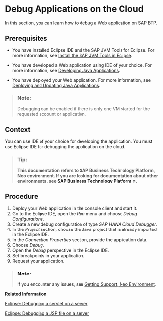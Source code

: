 <!-- loio10b63fe6c3bb41bdb7986c3cebfd140e -->

# Debug Applications on the Cloud

In this section, you can learn how to debug a Web application on SAP BTP.



## Prerequisites

-   You have installed Eclipse IDE and the SAP JVM Tools for Eclipse. For more information, see [Install the SAP JVM Tools in Eclipse](install-the-sap-jvm-tools-in-eclipse-4e97452.md).

-   You have developed a Web application using IDE of your choice. For more information, see [Developing Java Applications](developing-java-applications-ac36e1f.md).
-   You have deployed your Web application. For more information, see [Deploying and Updating Java Applications](deploying-and-updating-java-applications-e5dfbc6.md).

> ### Note:  
> Debugging can be enabled if there is only one VM started for the requested account or application.



## Context

You can use IDE of your choice for developing the application. You must use Eclipse IDE for debugging the application on the cloud.

> ### Tip:  
> **This documentation refers to SAP Business Technology Platform, Neo environment. If you are looking for documentation about other environments, see [SAP Business Technology Platform](https://help.sap.com/viewer/65de2977205c403bbc107264b8eccf4b/Cloud/en-US/6a2c1ab5a31b4ed9a2ce17a5329e1dd8.html "SAP Business Technology Platform (SAP BTP) is an integrated offering comprised of four technology portfolios: database and data management, application development and integration, analytics, and intelligent technologies. The platform offers users the ability to turn data into business value, compose end-to-end business processes, and build and extend SAP applications quickly.") :arrow_upper_right:.**

 <a name="concept_pmx_g25_rn"/>

<!-- concept\_pmx\_g25\_rn -->

## Procedure



1.  Deploy your Web application in the console client and start it.
2.  Go to the Eclipse IDE, open the *Run* menu and choose *Debug Configurations*.
3.  Create a new debug configuration of type *SAP HANA Cloud Debugger*.
4.  In the *Project* section, choose the Java project that is already imported in the Eclipse IDE.
5.  In the *Connection Properties* section, provide the application data.
6.  Choose *Debug*.
7.  Open the *Debug* perspective in the Eclipse IDE.
8.  Set breakpoints in your application.
9.  Request your application.

> ### Note:  
> If you encounter any issues, see [Getting Support, Neo Environment](../70-getting-support-neo/getting-support-neo-environment-fc2bf6a.md).

**Related Information**  


[Eclipse: Debugging a servlet on a server](http://help.eclipse.org/luna/topic/org.eclipse.wst.server.ui.doc.user/topics/tservlet.html)

[Eclipse: Debugging a JSP file on a server](http://help.eclipse.org/luna/topic/org.eclipse.wst.server.ui.doc.user/topics/tdbgjsp.html)

